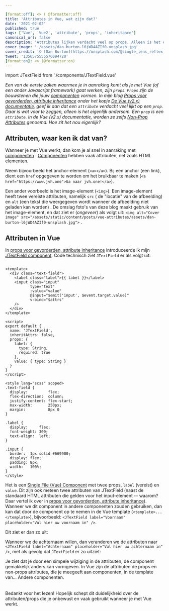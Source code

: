 ```yaml
---

[format:off]: <> ( @formatter:off)
title: 'Attributes in Vue, wat zijn dat?'
date: '2021-02-02' 
published: true
tags: ['Vue', 'Vue2', 'attribute', 'props', 'inheritance']
canonical_url: false 
description: 'Attributes lijken verdacht veel op props. Alleen is het eigenlijk andersom. Een prop is een attribute! En het zijn de bouwstenen die onze componenten herbruikbaar maken en ze zijn cruciaal voor de vorming van componenten.'
cover_image: './assets/dan-burton-l6jWD4AZIf0-unsplash.jpg' 
cover_credit: '© [Dan Burton](https://unsplash.com/@single_lens_reflex)'
tweet: '1356575555576094720'
[format:on]: <> (@formatter:on)
---
```

import JTextField from './components/JTextField.vue'

*Een van de eerste zaken waarmee je in aanraking komt als je met Vue (of een ander Javascript framework) gaat werken,
zijn `props`. `Props` zijn de bouwstenen die jouw [componenten](/vue-components) vormen. In mijn
blog [Props voor gevorderden, attribute inheritance](/props-voor-gevorderde-attribute-inheritance) onder het
kopje [De Vue (v2.x) documentatie](/props-voor-gevorderde-attribute-inheritance#de-vue-(v2.x)-documentatie), geef ik aan
dat een `attribute` verdacht veel lijkt op een `prop`. Daar is wat voor te zeggen, alleen is het eigenlijk andersom.
Een `prop` is een `attribute`. In de Vue (v2.x) documentatie, worden ze
zelfs [Non-Prop Attributes](https://vuejs.org/v2/guide/components-props.html#Non-Prop-Attributes) genoemd. Hoe zit het
nou eigenlijk?*

## Attributen, waar ken ik dat van?

Wanneer je met Vue werkt, dan kom je al snel in aanraking met [componenten](/vue-components)
. [Componenten](/vue-components) hebben vaak attributen, net zoals HTML elementen.

Neem bijvoorbeeld het anchor-element (`<a></a>`). Bij een anchor (een link), dient een `href` opgegeven te worden om het
bruikbaar te maken (`<a href="https://www.jvh.one">Ga naar jvh.one!</a>`).

Een ander voorbeeld is het image-element (`<img>`). Een image-element heeft twee vereiste attributen, namelijk `src` (
de "locatie" van de afbeelding) en `alt` (een tekst die weergegeven wordt wanneer de afbeelding niet geladen kan worden)
. De omslag foto's van deze blog maakt gebruik van het image-element, en dat ziet er (*ongeveer*) als volgt
uit: `<img alt="Cover image" src="/assets/static/content/posts/vue-attributes/assets/dan-burton-l6jWD4AZIf0-unsplash.jpg">`
.

## Attributen in Vue

In [props voor gevorderden, attribute inheritance](/props-voor-gevorderde-attribute-inheritance) introduceerde ik
mijn [JTextField component](/props-voor-gevorderde-attribute-inheritance#componentsjtextfieldvue). Code technisch ziet
`JTextField` er als volgt uit:

```vue

<template>
  <div class="text-field">
    <label class="label">{{ label }}</label>
    <input class="input"
           type="text"
           :value="value"
           @input="$emit('input', $event.target.value)"
           v-bind="$attrs"
    />
  </div>
</template>

<script>
export default {
  name: 'JTextField',
  inheritAttrs: false,
  props: {
    label: {
      type: String,
      required: true
    },
    value: { type: String }
  }
}
</script>

<style lang="scss" scoped>
.text-field {
  display:         flex;
  flex-direction:  column;
  justify-content: flex-start;
  max-width:       250px;
  margin:          8px 0
}

.label {
  display:     flex;
  font-weight: 300;
  text-align:  left;
}

.input {
  border:  1px solid #669900;
  display: flex;
  padding: 8px;
  width:   100%;
}
</style>
```

Het is een [Single File (Vue) Component](/vue-components#single-file-components) met twee props, `label` (vereist)
en `value`. Dit zijn ook meteen twee attributen van JTextField (naast de standaard HTML attributen die gelden voor het
input-element -- waarom? Daar vertel ik over
in [props voor gevorderden, attribute inheritance](/props-voor-gevorderde-attribute-inheritance)). Wanneer we dit
component in andere componenten zouden gebruiken, dan kan dat door de component op te nemen in de Vue
template (`<template>...</template>`),
bijvoorbeeld: `<JTextField label="Voornaam" placeholder="Vul hier uw voornaam in" />`.

Dit ziet er dan zo uit:
<JTextField label="Voornaam" placeholder="Vul hier uw voornaam in" />

Wanneer we de achternaam willen, dan veranderen we de attributen naar `<JTextField label="Achternaam" placeholder="Vul hier uw achternaam in" />`, met als gevolg dat `JTextField` er zo uitziet:
<JTextField label="Achternaam" placeholder="Vul hier uw achternaam in" />

Je ziet dat je door een simpele wijziging in de attributen, de component gemakkelijk anders kan vormgeven. In Vue zijn de attributen de props en non-props attributes, die je meegeeft aan componenten, in de template van... Andere componenten.
<br>
<br>
<br>
Bedankt voor het lezen! Hopelijk schept dit duidelijkheid over de attributen/props die je onbewust en vaak gebruikt wanneer je met Vue werkt.

